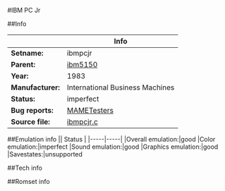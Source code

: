 #IBM PC Jr

##Info

||Info|
|-----|-----|
|**Setname:**|ibmpcjr
|**Parent:**|[ibm5150](ibm5150.md)
|**Year:**|1983
|**Manufacturer:**|International Business Machines
|**Status:**|imperfect
|**Bug reports:**|[MAMETesters](http://mametesters.org/view_all_set.php?type=1&temporary=y&search=ibmpcjr.c)
|**Source file:**|[ibmpcjr.c](https://github.com/mamedev/mame/blob/master/src/mess/drivers/ibmpcjr.c)

##Emulation info
|| Status |
|-----|-----|
|Overall emulation:|good
|Color emulation:|imperfect
|Sound emulation:|good
|Graphics emulation:|good
|Savestates:|unsupported

##Tech info

##Romset info

<!--- START OF EDITED COMMENT DO NOT TOUCH TEXT ABOVE-->
